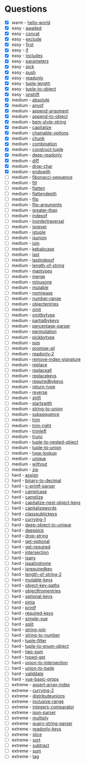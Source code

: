 # Questions

- [x] warm - [hello-world](questions/00013-warm-hello-world/README.md)
- [x] easy - [awaited](questions/00189-easy-awaited/README.md)
- [x] easy - [concat](questions/00533-easy-concat/README.md)
- [x] easy - [exclude](questions/00043-easy-exclude/README.md)
- [x] easy - [first](questions/00014-easy-first/README.md)
- [x] easy - [if](questions/00268-easy-if/README.md)
- [x] easy - [includes](questions/00898-easy-includes/README.md)
- [x] easy - [parameters](questions/03312-easy-parameters/README.md)
- [x] easy - [pick](questions/00004-easy-pick/README.md)
- [x] easy - [push](questions/03057-easy-push/README.md)
- [x] easy - [readonly](questions/00007-easy-readonly/README.md)
- [x] easy - [tuple-length](questions/00018-easy-tuple-length/README.md)
- [x] easy - [tuple-to-object](questions/00011-easy-tuple-to-object/README.md)
- [x] easy - [unshift](questions/03060-easy-unshift/README.md)
- [x] medium - [absolute](questions/00529-medium-absolute/README.md)
- [x] medium - [anyof](questions/00949-medium-anyof/README.md)
- [x] medium - [append-argument](questions/00191-medium-append-argument/README.md)
- [x] medium - [append-to-object](questions/00527-medium-append-to-object/README.md)
- [x] medium - [bem-style-string](questions/03326-medium-bem-style-string/README.md)
- [x] medium - [capitalize](questions/00110-medium-capitalize/README.md)
- [x] medium - [chainable-options](questions/00012-medium-chainable-options/README.md)
- [x] medium - [chunk](questions/04499-medium-chunk/README.md)
- [x] medium - [combination](questions/08767-medium-combination/README.md)
- [x] medium - [construct-tuple](questions/07544-medium-construct-tuple/README.md)
- [x] medium - [deep-readonly](questions/00009-medium-deep-readonly/README.md)
- [x] medium - [diff](questions/00645-medium-diff/README.md)
- [x] medium - [drop-char](questions/02070-medium-drop-char/README.md)
- [x] medium - [endswith](questions/02693-medium-endswith/README.md)
- [ ] medium - [fibonacci-sequence](questions/04182-medium-fibonacci-sequence/README.md)
- [ ] medium - [fill](questions/04518-medium-fill/README.md)
- [ ] medium - [flatten](questions/00459-medium-flatten/README.md)
- [ ] medium - [flattendepth](questions/03243-medium-flattendepth/README.md)
- [ ] medium - [flip](questions/04179-medium-flip/README.md)
- [ ] medium - [flip-arguments](questions/03196-medium-flip-arguments/README.md)
- [ ] medium - [greater-than](questions/04425-medium-greater-than/README.md)
- [ ] medium - [indexof](questions/05153-medium-indexof/README.md)
- [ ] medium - [inordertraversal](questions/03376-medium-inordertraversal/README.md)
- [ ] medium - [isnever](questions/01042-medium-isnever/README.md)
- [ ] medium - [istuple](questions/04484-medium-istuple/README.md)
- [ ] medium - [isunion](questions/01097-medium-isunion/README.md)
- [ ] medium - [join](questions/05310-medium-join/README.md)
- [ ] medium - [kebabcase](questions/00612-medium-kebabcase/README.md)
- [ ] medium - [last](questions/00015-medium-last/README.md)
- [ ] medium - [lastindexof](questions/05317-medium-lastindexof/README.md)
- [ ] medium - [length-of-string](questions/00298-medium-length-of-string/README.md)
- [ ] medium - [maptypes](questions/05821-medium-maptypes/README.md)
- [ ] medium - [merge](questions/00599-medium-merge/README.md)
- [ ] medium - [minusone](questions/02257-medium-minusone/README.md)
- [ ] medium - [mutable](questions/02793-medium-mutable/README.md)
- [ ] medium - [nomiwase](questions/04260-medium-nomiwase/README.md)
- [ ] medium - [number-range](questions/08640-medium-number-range/README.md)
- [ ] medium - [objectentries](questions/02946-medium-objectentries/README.md)
- [ ] medium - [omit](questions/00003-medium-omit/README.md)
- [ ] medium - [omitbytype](questions/02852-medium-omitbytype/README.md)
- [ ] medium - [partialbykeys](questions/02757-medium-partialbykeys/README.md)
- [ ] medium - [percentage-parser](questions/01978-medium-percentage-parser/README.md)
- [ ] medium - [permutation](questions/00296-medium-permutation/README.md)
- [ ] medium - [pickbytype](questions/02595-medium-pickbytype/README.md)
- [ ] medium - [pop](questions/00016-medium-pop/README.md)
- [ ] medium - [promise-all](questions/00020-medium-promise-all/README.md)
- [ ] medium - [readonly-2](questions/00008-medium-readonly-2/README.md)
- [ ] medium - [remove-index-signature](questions/01367-medium-remove-index-signature/README.md)
- [ ] medium - [replace](questions/00116-medium-replace/README.md)
- [ ] medium - [replaceall](questions/00119-medium-replaceall/README.md)
- [ ] medium - [replacekeys](questions/01130-medium-replacekeys/README.md)
- [ ] medium - [requiredbykeys](questions/02759-medium-requiredbykeys/README.md)
- [ ] medium - [return-type](questions/00002-medium-return-type/README.md)
- [ ] medium - [reverse](questions/03192-medium-reverse/README.md)
- [ ] medium - [shift](questions/03062-medium-shift/README.md)
- [ ] medium - [startswith](questions/02688-medium-startswith/README.md)
- [ ] medium - [string-to-union](questions/00531-medium-string-to-union/README.md)
- [ ] medium - [subsequence](questions/08987-medium-subsequence/README.md)
- [ ] medium - [trim](questions/00108-medium-trim/README.md)
- [ ] medium - [trim-right](questions/04803-medium-trim-right/README.md)
- [ ] medium - [trimleft](questions/00106-medium-trimleft/README.md)
- [ ] medium - [trunc](questions/05140-medium-trunc/README.md)
- [ ] medium - [tuple-to-nested-object](questions/03188-medium-tuple-to-nested-object/README.md)
- [ ] medium - [tuple-to-union](questions/00010-medium-tuple-to-union/README.md)
- [ ] medium - [type-lookup](questions/00062-medium-type-lookup/README.md)
- [ ] medium - [unique](questions/05360-medium-unique/README.md)
- [ ] medium - [without](questions/05117-medium-without/README.md)
- [ ] medium - [zip](questions/04471-medium-zip/README.md)
- [ ] hard - [assign](questions/09160-hard-assign/README.md)
- [ ] hard - [binary-to-decimal](questions/06141-hard-binary-to-decimal/README.md)
- [ ] hard - [c-printf-parser](questions/00147-hard-c-printf-parser/README.md)
- [ ] hard - [camelcase](questions/00114-hard-camelcase/README.md)
- [ ] hard - [camelize](questions/01383-hard-camelize/README.md)
- [ ] hard - [capitalize-nest-object-keys](questions/09775-hard-capitalize-nest-object-keys/README.md)
- [ ] hard - [capitalizewords](questions/00112-hard-capitalizewords/README.md)
- [ ] hard - [classpublickeys](questions/02828-hard-classpublickeys/README.md)
- [ ] hard - [currying-1](questions/00017-hard-currying-1/README.md)
- [ ] hard - [deep-object-to-unique](questions/00553-hard-deep-object-to-unique/README.md)
- [ ] hard - [deeppick](questions/00956-hard-deeppick/README.md)
- [ ] hard - [drop-string](questions/02059-hard-drop-string/README.md)
- [ ] hard - [get-optional](questions/00059-hard-get-optional/README.md)
- [ ] hard - [get-required](questions/00057-hard-get-required/README.md)
- [ ] hard - [intersection](questions/05423-hard-intersection/README.md)
- [ ] hard - [isany](questions/00223-hard-isany/README.md)
- [ ] hard - [ispalindrome](questions/04037-hard-ispalindrome/README.md)
- [ ] hard - [isrequiredkey](questions/02857-hard-isrequiredkey/README.md)
- [ ] hard - [length-of-string-2](questions/00651-hard-length-of-string-2/README.md)
- [ ] hard - [mutable-keys](questions/05181-hard-mutable-keys/README.md)
- [ ] hard - [object-key-paths](questions/07258-hard-object-key-paths/README.md)
- [ ] hard - [objectfromentries](questions/02949-hard-objectfromentries/README.md)
- [ ] hard - [optional-keys](questions/00090-hard-optional-keys/README.md)
- [ ] hard - [pinia](questions/01290-hard-pinia/README.md)
- [ ] hard - [printf](questions/00545-hard-printf/README.md)
- [ ] hard - [required-keys](questions/00089-hard-required-keys/README.md)
- [ ] hard - [simple-vue](questions/00006-hard-simple-vue/README.md)
- [ ] hard - [split](questions/02822-hard-split/README.md)
- [ ] hard - [string-join](questions/00847-hard-string-join/README.md)
- [ ] hard - [string-to-number](questions/00300-hard-string-to-number/README.md)
- [ ] hard - [tuple-filter](questions/00399-hard-tuple-filter/README.md)
- [ ] hard - [tuple-to-enum-object](questions/00472-hard-tuple-to-enum-object/README.md)
- [ ] hard - [two-sum](questions/08804-hard-two-sum/README.md)
- [ ] hard - [typed-get](questions/00270-hard-typed-get/README.md)
- [ ] hard - [union-to-intersection](questions/00055-hard-union-to-intersection/README.md)
- [ ] hard - [union-to-tuple](questions/00730-hard-union-to-tuple/README.md)
- [ ] hard - [validdate](questions/09155-hard-validdate/README.md)
- [ ] hard - [vue-basic-props](questions/00213-hard-vue-basic-props/README.md)
- [ ] extreme - [assert-array-index](questions/00925-extreme-assert-array-index/README.md)
- [ ] extreme - [currying-2](questions/00462-extreme-currying-2/README.md)
- [ ] extreme - [distributeunions](questions/00869-extreme-distributeunions/README.md)
- [ ] extreme - [inclusive-range](questions/00734-extreme-inclusive-range/README.md)
- [ ] extreme - [integers-comparator](questions/00274-extreme-integers-comparator/README.md)
- [ ] extreme - [json-parser](questions/06228-extreme-json-parser/README.md)
- [ ] extreme - [multiply](questions/00517-extreme-multiply/README.md)
- [ ] extreme - [query-string-parser](questions/00151-extreme-query-string-parser/README.md)
- [ ] extreme - [readonly-keys](questions/00005-extreme-readonly-keys/README.md)
- [ ] extreme - [slice](questions/00216-extreme-slice/README.md)
- [ ] extreme - [sort](questions/00741-extreme-sort/README.md)
- [ ] extreme - [subtract](questions/07561-extreme-subtract/README.md)
- [ ] extreme - [sum](questions/00476-extreme-sum/README.md)
- [ ] extreme - [tag](questions/00697-extreme-tag/README.md)
